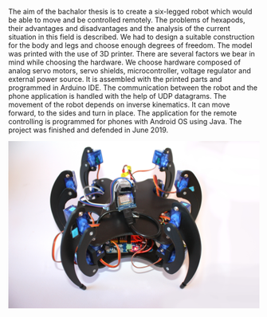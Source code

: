 The aim of the bachalor thesis is to create a six-legged robot which would be able to move and be controlled remotely. The problems of hexapods, their advantages and disadvantages and the analysis of the current situation in this field is described. We had to design a suitable construction for the body and legs and choose enough degrees of freedom. The model was printed with the use of 3D printer. There are several factors we bear in mind while choosing the hardware. We choose hardware composed of analog servo motors, servo shields, microcontroller, voltage regulator and external power source. It is assembled with the printed parts and programmed in Arduino IDE. The communication between the robot and the phone application is handled with the help of UDP datagrams. The movement of the robot depends on inverse kinematics. It can move forward, to the sides and turn in place. The application for the remote controlling is programmed for phones with Android OS using Java. The project was finished and defended in June 2019. 


![alt text](https://github.com/fluffydeer/thesis-hexapod/blob/main/Media/1.JPG?raw=true)
